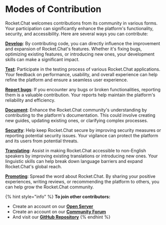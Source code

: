 # Modes of Contribution

Rocket.Chat welcomes contributions from its community in various forms. Your participation can significantly enhance the platform's functionality, security, and accessibility. Here are several ways you can contribute:

[**Develop**](participate-in-rocket.chat-development/): By contributing code, you can directly influence the improvement and expansion of Rocket.Chat's features. Whether it's fixing bugs, optimizing existing features, or introducing new ones, your development skills can make a significant impact.

[**Test**](assist-with-testing-rocket.chat.md): Participate in the testing process of various Rocket.Chat applications. Your feedback on performance, usability, and overall experience can help refine the platform and ensure a seamless user experience.

[**Report bugs**](contribute-through-bug-reporting.md): If you encounter any bugs or broken functionalities, reporting them is a valuable contribution. Your reports help maintain the platform's reliability and efficiency.

[**Document**](documentation-contribution-guidelines/): Enhance the Rocket.Chat community's understanding by contributing to the platform's documentation. This could involve creating new guides, updating existing ones, or clarifying complex processes.

[**Security**](security-issues/): Help keep Rocket.Chat secure by improving security measures or reporting potential security issues. Your vigilance can protect the platform and its users from potential threats.

[**Translating**](translating.md): Assist in making Rocket.Chat accessible to non-English speakers by improving existing translations or introducing new ones. Your linguistic skills can help break down language barriers and expand Rocket.Chat's global reach.

[**Promoting**](promote-rocket.chat.md): Spread the word about Rocket.Chat. By sharing your positive experiences, writing reviews, or recommending the platform to others, you can help grow the Rocket.Chat community.

{% hint style="info" %}
**To join other contributors:**

* Create an account on our [**Open Server** ](https://open.rocket.chat/)
* Create an account on our [**Community Forum**](https://forums.rocket.chat/)
* And visit our [**GitHub Repository**](https://github.com/RocketChat/Rocket.Chat)
{% endhint %}
